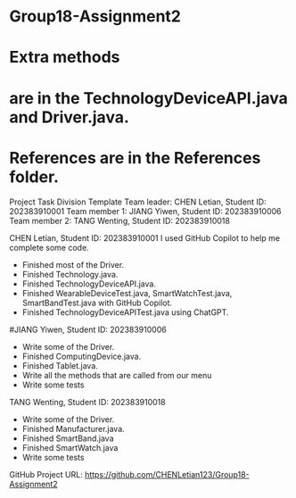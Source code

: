# Group18-Assignment2


# Extra methods 
# are in the TechnologyDeviceAPI.java and Driver.java.
# References are in the References folder.


Project Task Division Template
Team leader: CHEN Letian, Student ID: 202383910001
Team member 1: JIANG Yiwen, Student ID: 202383910006
Team member 2: TANG Wenting, Student ID: 202383910018

CHEN Letian, Student ID: 202383910001
I used GitHub Copilot to help me complete some code.
- Finished most of the Driver.
- Finished Technology.java.
- Finished TechnologyDeviceAPI.java.
- Finished WearableDeviceTest.java, SmartWatchTest.java, SmartBandTest.java with GitHub Copilot.
- Finished TechnologyDeviceAPITest.java using ChatGPT.

#JIANG Yiwen, Student ID: 202383910006
- Write some of the Driver.
- Finished ComputingDevice.java.
- Finished Tablet.java.
- Write all the methods that are called from our menu
- Write some tests

TANG Wenting, Student ID: 202383910018
- Write some of the Driver.
- Finished Manufacturer.java.
- Finished SmartBand.java
- Finished SmartWatch.java
- Write some tests


GitHub Project URL: https://github.com/CHENLetian123/Group18-Assignment2


